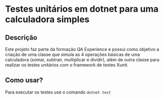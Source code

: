 # Testes unitários em dotnet para uma calculadora simples

## Descrição

Este projeto faz parte da formação QA Experience e possui como objetivo a criação de uma classe que simula as 4 operações básicas de uma calculadora (somar, subtrair, multiplicar e dividir), além de outra classe para realizar os testes unitários com o framework de testes Xunit.

## Como usar?
Para executar os testes use o comando `dotnet test`